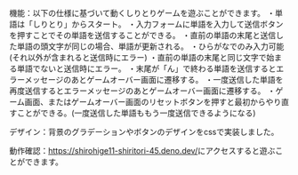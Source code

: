 機能：以下の仕様に基づいて動くしりとりゲームを遊ぶことができます。
・単語は「しりとり」からスタート。
・入力フォームに単語を入力して送信ボタンを押すことでその単語を送信することができる。
・直前の単語の末尾と送信した単語の頭文字が同じの場合、単語が更新される。
・ひらがなでのみ入力可能(それ以外が含まれると送信時にエラー)
・直前の単語の末尾と同じ文字で始まる単語でないと送信時にエラー。
・末尾が「ん」で終わる単語を送信するとエラーメッセージのあとゲームオーバー画面に遷移する。
・一度送信した単語を再度送信するとエラーメッセージのあとゲームオーバー画面に遷移する。
・ゲーム画面、またはゲームオーバー画面のリセットボタンを押すと最初からやり直すことができる。(一度送信した単語ももう一度送信できるようになる)

デザイン：背景のグラデーションやボタンのデザインをcssで実装しました。

動作確認：<https://shirohige11-shiritori-45.deno.dev/>にアクセスすると遊ぶことができます。
